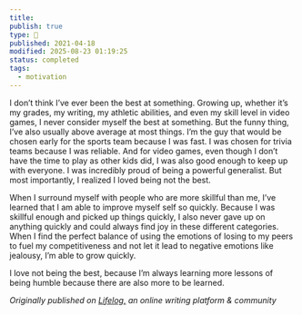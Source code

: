 ```yaml
---
title:
publish: true
type: 🌳
published: 2021-04-18
modified: 2025-08-23 01:19:25
status: completed
tags:
  - motivation
---
```

 
I don’t think I’ve ever been the best at something. Growing up, whether it’s my grades, my writing, my athletic abilities, and even my skill level in video games, I never consider myself the best at something. But the funny thing, I’ve also usually above average at most things. I’m the guy that would be chosen early for the sports team because I was fast. I was chosen for trivia teams because I was reliable. And for video games, even though I don’t have the time to play as other kids did, I was also good enough to keep up with everyone. I was incredibly proud of being a powerful generalist. But most importantly, I realized I loved being not the best.

When I surround myself with people who are more skillful than me, I’ve learned that I am able to improve myself self so quickly. Because I was skillful enough and picked up things quickly, I also never gave up on anything quickly and could always find joy in these different categories. When I find the perfect balance of using the emotions of losing to my peers to fuel my competitiveness and not let it lead to negative emotions like jealousy, I’m able to grow quickly.

I love not being the best, because I’m always learning more lessons of being humble because there are also more to be learned.

*Originally published on [Lifelog,](https://golifelog.com/) an online writing platform & community*